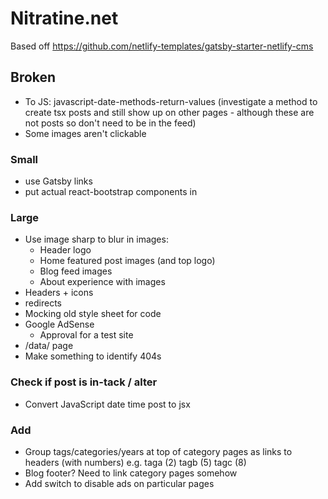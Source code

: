 # Nitratine.net

Based off https://github.com/netlify-templates/gatsby-starter-netlify-cms

## Broken

- To JS: javascript-date-methods-return-values (investigate a method to create tsx posts and still show up on other pages - although these are not posts so don't need to be in the feed)
- Some images aren't clickable

### Small

- use Gatsby links
- put actual react-bootstrap components in

### Large

- Use image sharp to blur in images:
  - Header logo
  - Home featured post images (and top logo)
  - Blog feed images
  - About experience with images
- Headers + icons
- redirects
- Mocking old style sheet for code
- Google AdSense
  - Approval for a test site
- /data/ page
- Make something to identify 404s

### Check if post is in-tack / alter

- Convert JavaScript date time post to jsx

### Add

- Group tags/categories/years at top of category pages as links to headers (with numbers) e.g. taga (2) tagb (5) tagc (8)
- Blog footer? Need to link category pages somehow
- Add switch to disable ads on particular pages
